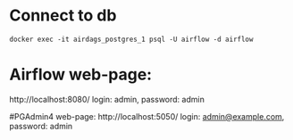 # Connect to db
```
docker exec -it airdags_postgres_1 psql -U airflow -d airflow
```
# Airflow web-page:
http://localhost:8080/ 
login: admin, password: admin

#PGAdmin4 web-page:
http://localhost:5050/ 
login: admin@example.com, password: admin